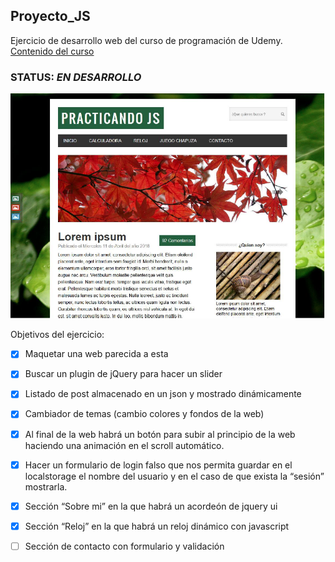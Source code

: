 ## Proyecto_JS ##
Ejercicio de desarrollo web del curso de programación de Udemy. 
[Contenido del curso](https://www.udemy.com/course/master-en-javascript-aprender-js-jquery-angular-nodejs-y-mas/?src=sac&kw=master%20en%20javascript%20jque)

### STATUS: ***EN DESARROLLO*** ###

![Screenshot](https://github.com/DenisRocher/Proyecto_JS/blob/master/img/MaquetaWeb.png)

 Objetivos del ejercicio:
- [X] Maquetar una web parecida a esta
- [X] Buscar un plugin de jQuery para hacer un slider
- [X] Listado de post almacenado en un json y mostrado dinámicamente
- [X] Cambiador de temas (cambio colores y fondos de la web)
- [X] Al final de la web habrá un botón para subir al principio de la web haciendo una animación en el scroll automático.
- [X] Hacer un formulario de login falso que nos permita guardar en el localstorage el nombre del usuario y en el caso de que exista la “sesión” mostrarla.
- [X] Sección “Sobre mi” en la que habrá un acordeón de jquery ui
- [X] Sección “Reloj” en la que habrá un reloj dinámico con javascript
- [ ] Sección de contacto con formulario y validación

